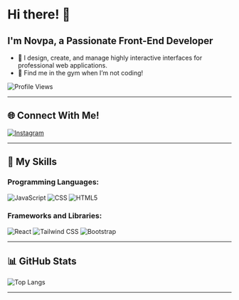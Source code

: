 # Hi there! 👋
## I'm Novpa, a Passionate Front-End Developer

- 🎨 I design, create, and manage highly interactive interfaces for professional web applications.
- 💪 Find me in the gym when I’m not coding!

![Profile Views](https://komarev.com/ghpvc/?username=Novpa&color=brightgreen)

---

## 🌐 Connect With Me!
[![Instagram](https://img.shields.io/badge/Instagram-E4405F?style=for-the-badge&logo=instagram&logoColor=white)](https://www.instagram.com/novparodriguez/)

---

## 💼 My Skills

### Programming Languages:
![JavaScript](https://img.shields.io/badge/JavaScript-323330?style=for-the-badge&logo=javascript&logoColor=F7DF1E)
![CSS](https://img.shields.io/badge/CSS-1572B6?style=for-the-badge&logo=css3&logoColor=white)
![HTML5](https://img.shields.io/badge/HTML5-E34F26?style=for-the-badge&logo=html5&logoColor=white)

### Frameworks and Libraries:
![React](https://img.shields.io/badge/React-20232A?style=for-the-badge&logo=react&logoColor=61DAFB)
![Tailwind CSS](https://img.shields.io/badge/Tailwind_CSS-38B2AC?style=for-the-badge&logo=tailwind-css&logoColor=white)
![Bootstrap](https://img.shields.io/badge/Bootstrap-563D7C?style=for-the-badge&logo=bootstrap&logoColor=white)

---

## 📊 GitHub Stats
![Top Langs](https://github-readme-stats.vercel.app/api/top-langs/?username=Novpa&layout=compact&theme=radical&hide_border=true)

---
